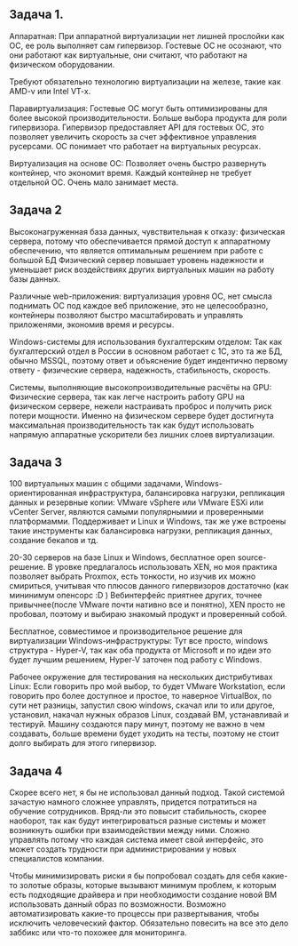 ## Задача 1.

Аппаратная:
При аппаратной виртуализации нет лишней прослойки как ОС, ее роль выполняет сам гипервизор.
Гостевые ОС не осознают, что они работают как виртуальные, они считают, что работают на физическом оборудовании.

Требуют обязательно технологию виртуализации на железе, такие как AMD-v или Intel VT-x.

Паравиртуализация:
Гостевые ОС могут быть оптимизированы для более высокой производительности.
Больше выбора продукта для роли гипервизора. 
Гипервизор предоставляет API для гостевых ОС, это позволяет увеличить скорость за счет эффективное управления русерсами.
ОС понимает что работает на виртуальных ресурсах.

Виртуализация на основе ОС:
Позволяет очень быстро развернуть контейнер, что экономит время.
Каждый контейнер не требует отдельной ОС.
Очень мало занимает места.

## Задача 2 

Высоконагруженная база данных, чувствительная к отказу:
физическая сервера, потому что обеспечивается прямой доступ к аппаратному обеспечению, что является оптимальным решением при работе с большой БД
Физический сервер повышает уровень надежности и уменьшает риск воздействиях других виртуальных машин на работу базы данных.

Различные web-приложения:
виртуализация уровня ОС, нет смысла поднимать ОС под каждое веб приложение, это не целесообразно, контейнеры позволяют быстро масштабировать и управлять приложенями, экономив время и ресурсы.

Windows-системы для использования бухгалтерским отделом:
Так как бухгалтерский отдел в России в основном работает с 1С, это та же БД, обычно MSSQL, поэтому ответ и объяснение будет индентично первому ответу - физические сервера, надежность, стабильность, скорость.

Системы, выполняющие высокопроизводительные расчёты на GPU:
Физические сервера, так как легче настроить работу GPU на физическом сервере, нежели настраивать проброс и получить риск потери мощности.
Именно на физическом сервере будет достигнута максимальная производительность так как будут использовать напрямую аппаратные ускорители без лишних слоев виртуализации. 

## Задача 3
100 виртуальных машин с общими задачами, Windows-ориентированная инфраструктура, балансировка нагрузки, репликация данных и резервные копии:
VMware vSphere или VMware ESXi или vCenter Server, являются самыми популярнымии и проверенными платформамми. Поддерживает и Linux и Windows, так же уже встроены такие инструменты как балансировка нагрузки, репликация данных, создание бекапов и тд.


20-30 серверов на базе Linux и Windows, бесплатное open source-решение.
В уровке предлагалось использовать XEN, но моя практика позволяет выбрать Proxmox, есть тонкости, но изучив их можно смириться, учитывая что плюсов данного гипервизоров достаточно (как мининимум опенсорс :D )
Вебинтерфейс приятнее других, точнее привычнее(после VMware почти нативно все и понятно), XEN просто не пробовал, поэтому и выбираю знакомый продукт и проверенный собой.

Бесплатное, совместимое и производительное решение для виртуализации Windows-инфраструктуры:
Тут все просто, windows структура - Hyper-V, так как оба продукта от Microsoft и по идеи это будет лучшим решением, Hyper-V заточен под работу с Windows. 

Рабочее окружение для тестирования на нескольких дистрибутивах Linux:
Если говорить про мой выбор, то будет VMware Workstation, если говорить про более доступное и простое, то наверное VirtualBox, по сути нет разницы, запустил свою windows, скачал или то или другое, установил, накачал нужных образов Linux, создавай ВМ, устанавливай и тестируй.
Машину создаются пару минут, поэтому не важно в чем создавать, больше времени будет уходить на тесты, поэтому не стоит долго выбирать для этого гипервизор.

## Задача 4
Скорее всего нет, я бы не использовал данный подход. 
Такой системой зачастую намного сложнее управлять, придется потратиться на обучение сотрудников.
Вряд-ли это повысит стабильность, скорее наоборот, так как будут интегрироваться разные системы и может возникнуть ошибки при взаимодействии между ними.
Сложно управлять потому что каждая система имеет свой интерфейс, это может создать трудности при администрировании у новых специалистов компании.


Чтобы минимизировать риски я бы попробовал создать для себя какие-то золотые образы, которые вызывают минимум проблем, к которым есть подходящие драйвера и при необходимости создание новой ВМ использовать данный образ по возможности. 
Возможно автоматизировать какие-то процессы при развертывания, чтобы исключить человеческий фактор.
Обязательно повесить на все это дело заббикс или что-то похожее для мониторинга.

